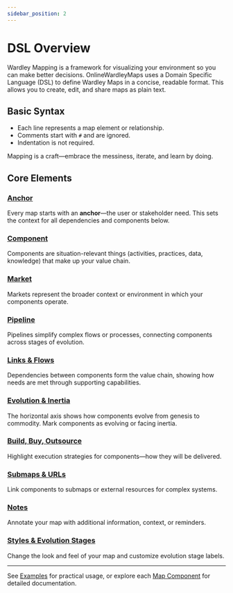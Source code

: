 ```yaml
---
sidebar_position: 2
---
```


# DSL Overview

Wardley Mapping is a framework for visualizing your environment so you can make better decisions. OnlineWardleyMaps uses a Domain Specific Language (DSL) to define Wardley Maps in a concise, readable format. This allows you to create, edit, and share maps as plain text.

## Basic Syntax

- Each line represents a map element or relationship.
- Comments start with `#` and are ignored.
- Indentation is not required.

Mapping is a craft—embrace the messiness, iterate, and learn by doing.

## Core Elements

### [Anchor](map-components/anchor.md)

Every map starts with an **anchor**—the user or stakeholder need. This sets the context for all dependencies and components below.

### [Component](map-components/component.md)

Components are situation-relevant things (activities, practices, data, knowledge) that make up your value chain.

### [Market](map-components/market.md)

Markets represent the broader context or environment in which your components operate.

### [Pipeline](map-components/pipeline.md)

Pipelines simplify complex flows or processes, connecting components across stages of evolution.

### [Links & Flows](map-components/link.md)

Dependencies between components form the value chain, showing how needs are met through supporting capabilities.

### [Evolution & Inertia](map-components/evolution.md)

The horizontal axis shows how components evolve from genesis to commodity. Mark components as evolving or facing inertia.

### [Build, Buy, Outsource](map-components/build-buy-outsource.md)

Highlight execution strategies for components—how they will be delivered.

### [Submaps & URLs](map-components/submap.md)

Link components to submaps or external resources for complex systems.

### [Notes](map-components/note.md)

Annotate your map with additional information, context, or reminders.

### [Styles & Evolution Stages](map-components/style.md)

Change the look and feel of your map and customize evolution stage labels.

---

See [Examples](examples.md) for practical usage, or explore each [Map Component](map-components/anchor.md) for detailed documentation.
